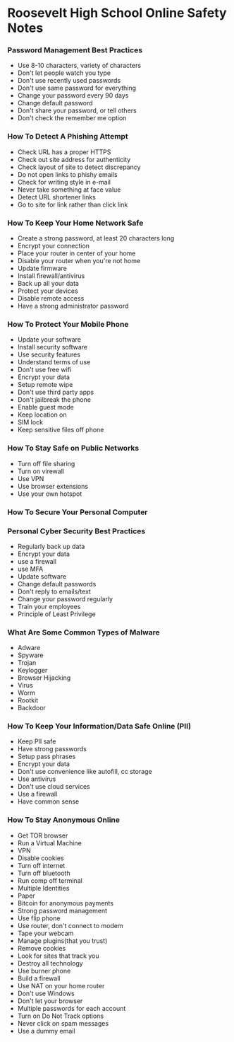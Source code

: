 # Roosevelt High School Online Safety Notes

### Password Management Best Practices
- Use 8-10 characters, variety of characters
- Don't let people watch you type
- Don't use recently used passwords
- Don't use same password for everything
- Change your password every 90 days
- Change default password
- Don't share your password, or tell others
- Don't check the remember me option

### How To Detect A Phishing Attempt
- Check URL has a proper HTTPS
- Check out site address for authenticity
- Check layout of site to detect discrepancy
- Do not open links to phishy emails
- Check for writing style in e-mail
- Never take something at face value
- Detect URL shortener links
- Go to site for link rather than click link

### How To Keep Your Home Network Safe
- Create a strong password, at least 20 characters long
- Encrypt your connection
- Place your router in center of your home
- Disable your router when you're not home
- Update firmware
- Install firewall/antivirus
- Back up all your data
- Protect your devices
- Disable remote access
- Have a strong administrator password

### How To Protect Your Mobile Phone
- Update your software
- Install security software
- Use security features
- Understand terms of use
- Don't use free wifi
- Encrypt your data
- Setup remote wipe
- Don't use third party apps
- Don't jailbreak the phone
- Enable guest mode
- Keep location on
- SIM lock
- Keep sensitive files off phone

### How To Stay Safe on Public Networks
- Turn off file sharing
- Turn on virewall
- Use VPN
- Use browser extensions
- Use your own hotspot

### How To Secure Your Personal Computer

### Personal Cyber Security Best Practices
- Regularly back up data
- Encrypt your data
- use a firewall
- use MFA
- Update software
- Change default passwords
- Don't reply to emails/text
- Change your password regularly
- Train your employees
- Principle of Least Privilege

### What Are Some Common Types of Malware
- Adware
- Spyware
- Trojan
- Keylogger
- Browser Hijacking
- Virus
- Worm
- Rootkit
- Backdoor

### How To Keep Your Information/Data Safe Online (PII)
- Keep PII safe
- Have strong passwords
- Setup pass phrases
- Encrypt your data
- Don't use convenience like autofill, cc storage
- Use antivirus
- Don't use cloud services
- Use a firewall
- Have common sense

### How To Stay Anonymous Online
- Get TOR browser
- Run a Virtual Machine
- VPN
- Disable cookies
- Turn off internet
- Turn off bluetooth
- Run comp off terminal
- Multiple Identities
- Paper
- Bitcoin for anonymous payments
- Strong password management
- Use flip phone
- Use router, don't connect to modem
- Tape your webcam
- Manage plugins(that you trust)
- Remove cookies
- Look for sites that track you
- Destroy all technology
- Use burner phone
- Build a firewall
- Use NAT on your home router
- Don't use Windows
- Don't let your browser
- Multiple passwords for each account
- Turn on Do Not Track options
- Never click on spam messages
- Use a dummy email
